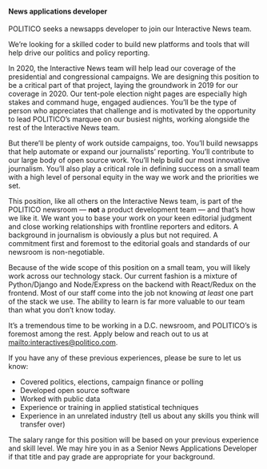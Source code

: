 #### News applications developer

POLITICO seeks a newsapps developer to join our Interactive News team.

We’re looking for a skilled coder to build new platforms and tools that will help drive our politics and policy reporting.

In 2020, the Interactive News team will help lead our coverage of the presidential and congressional campaigns. We are designing this position to be a critical part of that project, laying the groundwork in 2019 for our coverage in 2020. Our tent-pole election night pages are especially high stakes and command huge, engaged audiences. You’ll be the type of person who appreciates that challenge and is motivated by the opportunity to lead POLITICO’s marquee on our busiest nights, working alongside the rest of the Interactive News team.

But there’ll be plenty of work outside campaigns, too. You’ll build newsapps that help automate or expand our journalists’ reporting. You’ll contribute to our large body of open source work. You’ll help build our most innovative journalism. You’ll also play a critical role in defining success on a small team with a high level of personal equity in the way we work and the priorities we set.

This position, like all others on the Interactive News team, is part of the POLITICO newsroom — **not** a product development team — and that’s how we like it. We want you to base your work on your keen editorial judgment and close working relationships with frontline reporters and editors. A background in journalism is obviously a plus but not required. A commitment first and foremost to the editorial goals and standards of our newsroom is non-negotiable.

Because of the wide scope of this position on a small team, you will likely work across our technology stack. Our current fashion is a mixture of Python/Django and Node/Express on the backend with React/Redux on the frontend. Most of our staff come into the job not knowing _at least_ one part of the stack we use. The ability to learn is far more valuable to our team than what you don’t know today.

It’s a tremendous time to be working in a D.C. newsroom, and POLITICO’s is foremost among the rest. Apply below and reach out to us at <mailto:interactives@politico.com>.

If you have any of these previous experiences, please be sure to let us know:

-   Covered politics, elections, campaign finance or polling
-   Developed open source software
-   Worked with public data
-   Experience or training in applied statistical techniques
-   Experience in an unrelated industry (tell us about any skills you think will transfer over)

The salary range for this position will be based on your previous experience and skill level. We may hire you in as a Senior News Applications Developer if that title and pay grade are appropriate for your background.
